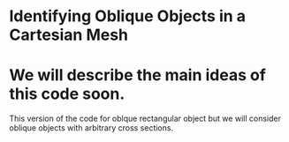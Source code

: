 # Identifying Oblique Objects in a Cartesian Mesh
# We will describe the main ideas of this code soon.
This version of the code for oblque rectangular object but we will consider oblique objects with arbitrary cross sections.
